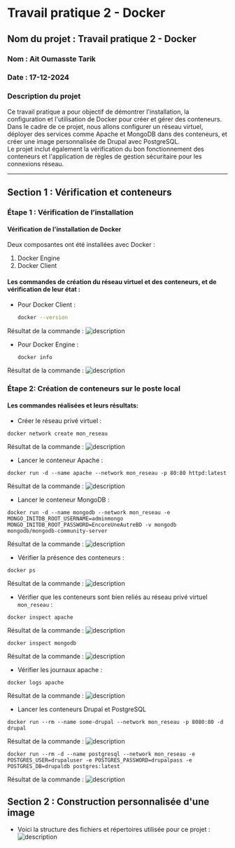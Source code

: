 # Travail pratique 2 - Docker

## Nom du projet : Travail pratique 2 - Docker
### Nom : Ait Oumasste Tarik
### Date : 17-12-2024

### Description du projet
Ce travail pratique a pour objectif de démontrer l'installation, la configuration et l'utilisation de Docker pour créer et gérer des conteneurs.  
Dans le cadre de ce projet, nous allons configurer un réseau virtuel, déployer des services comme Apache et MongoDB dans des conteneurs, et créer une image personnalisée de Drupal avec PostgreSQL.  
Le projet inclut également la vérification du bon fonctionnement des conteneurs et l'application de règles de gestion sécuritaire pour les connexions réseau.

---

## Section 1 : Vérification et conteneurs

### Étape 1 : Vérification de l’installation

#### Vérification de l'installation de Docker
Deux composantes ont été installées avec Docker :  
1. Docker Engine  
2. Docker Client

#### Les commandes de création du réseau virtuel et des conteneurs, et de vérification de leur état :

- Pour Docker Client :
  ```bash
  docker --version
   ``` 
Résultat de la commande :
![description](Images/verif_Docker1.png) 


- Pour Docker Engine :
   ```
   docker info
   ```
Résultat de la commande :
![description](Images/verif_Docker2.png) 

### Étape 2: Création de conteneurs sur le poste local
#### Les commandes réalisées et leurs résultats:

- Créer le réseau privé virtuel :

```
docker network create mon_reseau
```
Résultat de la commande :
![description](Images/networkCreate.png)


- Lancer le conteneur Apache :
```
docker run -d --name apache --network mon_reseau -p 80:80 httpd:latest
```
Résultat de la commande :
![description](Images/cont_apache.png)


- Lancer le conteneur MongoDB :
```
docker run -d --name mongodb --network mon_reseau -e MONGO_INITDB_ROOT_USERNAME=adminmongo MONGO_INITDB_ROOT_PASSWORD=EncoreUneAutreBD -v mongodb mongodb/mongodb-community-server
```
Résultat de la commande :
![description](Images/cont_mongdb.png)


- Vérifier la présence des conteneurs :
```
docker ps
```
Résultat de la commande :
![description](Images/VerifPresenceCont.png)


- Vérifier que les conteneurs sont bien reliés au réseau privé virtuel ```mon_reseau``` :
```
docker inspect apache 
```
Résultat de la commande :
![description](Images/VerifApacheReseau.png)


```
docker inspect mongodb 
```
Résultat de la commande :
![description](Images/VerifMongodbReseau.png)


- Vérifier les journaux apache :
```
docker logs apache
```
Résultat de la commande :
![description](Images/JournauxApache.png)


- Lancer les conteneurs Drupal et PostgreSQL
``` 
docker run --rm --name some-drupal --network mon_reseau -p 8080:80 -d drupal
```
Résultat de la commande :
![description](Images/ContDrupal.png)

```
docker run --rm -d --name postgresql --network mon_reseau -e POSTGRES_USER=drupaluser -e POSTGRES_PASSWORD=drupalpass -e POSTGRES_DB=drupaldb postgres:latest
```
Résultat de la commande :
![description](Images/ContPostgresql.png)


## Section 2 : Construction personnalisée d'une image
- Voici la structure des fichiers et répertoires utilisée pour ce projet :
![description](Images/tree.png) 
